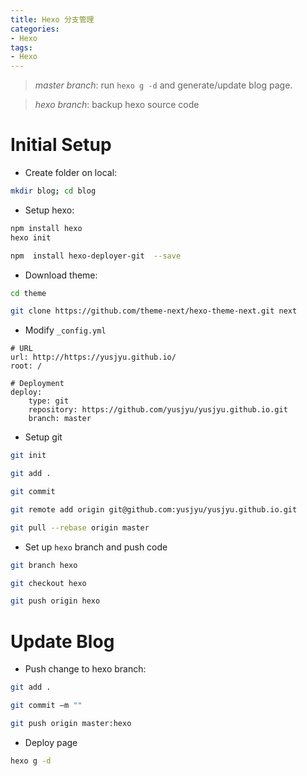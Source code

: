 ```yaml
---
title: Hexo 分支管理
categories:
- Hexo
tags:
- Hexo
---
```

>*master branch*: run ```hexo g -d``` and generate/update blog page.

>*hexo branch*: backup hexo source code

# Initial Setup
* Create folder on local:
```bash
mkdir blog; cd blog
```
* Setup hexo:
```bash
npm install hexo
hexo init
```
```bash
npm  install hexo-deployer-git  --save
```
* Download theme:
```bash
cd theme
```
```bash
git clone https://github.com/theme-next/hexo-theme-next.git next
```
* Modify ```_config.yml```
```
# URL
url: http://https://yusjyu.github.io/
root: /

# Deployment
deploy:
    type: git
    repository: https://github.com/yusjyu/yusjyu.github.io.git
    branch: master
```
* Setup git
```bash
git init
```
```bash
git add .
```
```bash
git commit
```
```bash
git remote add origin git@github.com:yusjyu/yusjyu.github.io.git
```
```bash
git pull --rebase origin master
```
* Set up ```hexo``` branch and push code
```bash
git branch hexo
```
```bash
git checkout hexo
```
```bash
git push origin hexo
```



# Update Blog
* Push change to hexo branch:
```bash
git add .
```
```bash
git commit –m ""
```
```bash
git push origin master:hexo
```
* Deploy page
```bash
hexo g -d
```

